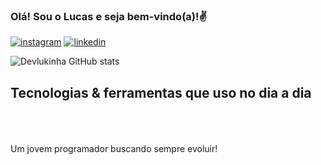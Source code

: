 ### Olá! Sou o Lucas e seja bem-vindo(a)!✌️
[![instagram](https://img.shields.io/badge/Instagram-E4405F?style=for-the-badge&logo=instagram&logoColor=white)](https://www.instagram.com/lucas_henrib/)
[![linkedin](https://img.shields.io/badge/LinkedIn-0077B5?style=for-the-badge&logo=linkedin&logoColor=white)](https://www.linkedin.com/in/lucas-henrique-borges/)

![Devlukinha GitHub stats](https://github-readme-stats.vercel.app/api?username=Devlukinha&show_icons=true&theme=dracula)


## Tecnologias & ferramentas que uso no dia a dia

<div style="display: inline_block"> </br>
<img aling="center" src="https://img.shields.io/badge/HTML5-E34F26?style=for-the-badge&logo=html5&logoColor=white" alt="">
<img aling="center" src="https://img.shields.io/badge/CSS3-1572B6?style=for-the-badge&logo=css3&logoColor=white" alt="">
<img aling="center" src="https://img.shields.io/badge/JavaScript-F7DF1E?style=for-the-badge&logo=javascript&logoColor=black" alt="">
<img aling="center" src="https://img.shields.io/badge/Sass-CC6699?style=for-the-badge&logo=sass&logoColor=white" alt="">
<img aling="center" src="https://img.shields.io/badge/Bootstrap-563D7C?style=for-the-badge&logo=bootstrap&logoColor=white" alt="">

<img aling="center" src="https://img.shields.io/badge/Node.js-43853D?style=for-the-badge&logo=node.js&logoColor=white" alt="">
<img aling="center" src="https://img.shields.io/badge/C-00599C?style=for-the-badge&logo=c&logoColor=white" alt="">
<img aling="center" src="https://img.shields.io/badge/gimp-5C5543?style=for-the-badge&logo=gimp&logoColor=white" alt="">
<img aling="center" src="https://img.shields.io/badge/Figma-F24E1E?style=for-the-badge&logo=figma&logoColor=white" alt="">
<img aling="center" src="https://img.shields.io/badge/Canva-%2300C4CC.svg?&style=for-the-badge&logo=Canva&logoColor=white" alt="">
</div>
</br>
Um jovem programador buscando sempre evoluir!
